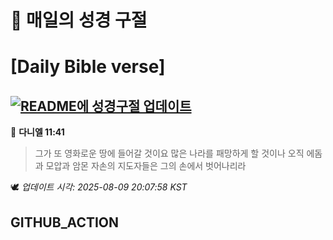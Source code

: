 # 🙏 매일의 성경 구절
# [Daily Bible verse]
## [![README에 성경구절 업데이트](https://github.com/DONGSUKA/first_test/actions/workflows/update-readme-bible.yml/badge.svg)](https://github.com/DONGSUKA/first_test/actions/workflows/update-readme-bible.yml)
<!-- START_BIBLE_VERSE -->
📖 **다니엘 11:41**
> 그가 또 영화로운 땅에 들어갈 것이요 많은 나라를 패망하게 할 것이나 오직 에돔과 모압과 암몬 자손의 지도자들은 그의 손에서 벗어나리라

🕊️ _업데이트 시각: 2025-08-09 20:07:58 KST_
  <!-- END_BIBLE_VERSE -->
## GITHUB_ACTION
